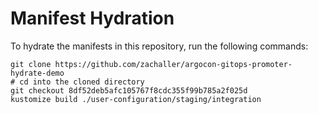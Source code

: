 # Manifest Hydration

To hydrate the manifests in this repository, run the following commands:

```shell
git clone https://github.com/zachaller/argocon-gitops-promoter-hydrate-demo
# cd into the cloned directory
git checkout 8df52deb5afc105767f8cdc355f99b785a2f025d
kustomize build ./user-configuration/staging/integration
```

